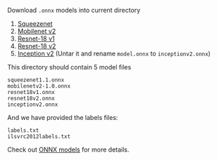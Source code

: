 Download `.onnx` models into current directory

1. [Squeezenet](https://s3.amazonaws.com/onnx-model-zoo/squeezenet/squeezenet1.1/squeezenet1.1.onnx)
2. [Mobilenet v2](https://s3.amazonaws.com/onnx-model-zoo/mobilenet/mobilenetv2-1.0/mobilenetv2-1.0.onnx)
3. [Resnet-18 v1](https://s3.amazonaws.com/onnx-model-zoo/resnet/resnet18v1/resnet18v1.onnx)
4. [Resnet-18 v2](https://s3.amazonaws.com/onnx-model-zoo/resnet/resnet18v2/resnet18v2.onnx)
5. [Inception v2](https://s3.amazonaws.com/download.onnx/models/opset_9/inception_v2.tar.gz) (Untar it and rename `model.onnx` to `inceptionv2.onnx`)

This directory should contain 5 model files

```
squeezenet1.1.onnx
mobilenetv2-1.0.onnx
resnet18v1.onnx
resnet18v2.onnx
inceptionv2.onnx
```

And we have provided the labels files:
```
labels.txt
ilsvrc2012labels.txt
```

Check out [ONNX models](https://github.com/onnx/models) for more details.
